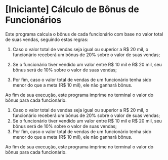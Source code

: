 # [Iniciante] Cálculo de Bônus de Funcionários

Este programa calcula o bônus de cada funcionário com base no valor total de suas vendas, seguindo estas regras:

1. Caso o valor total de vendas seja igual ou superior a R$ 20 mil, o funcionário receberá um bônus de 20% sobre o valor de suas vendas;

2. Se o funcionário tiver vendido um valor entre R$ 10 mil e R$ 20 mil, seu bônus será de 10% sobre o valor de suas vendas;

3. Por fim, caso o valor total de vendas de um funcionário tenha sido menor do que a meta (R$ 10 mil), ele não ganhará bônus.

Ao fim de sua execução, este programa imprime no terminal o valor do bônus para cada funcionário.

1. Caso o valor total de vendas seja igual ou superior a R$ 20 mil, o funcionário receberá um bônus de 20% sobre o valor de suas vendas;
2. Se o funcionário tiver vendido um valor entre R$ 10 mil e R$ 20 mil, seu bônus será de 10% sobre o valor de suas vendas;
3. Por fim, caso o valor total de vendas de um funcionário tenha sido menor do que a meta (R$ 10 mil), ele não ganhará bônus.

Ao fim de sua execução, este programa imprime no terminal o valor do bônus para cada funcionário.
